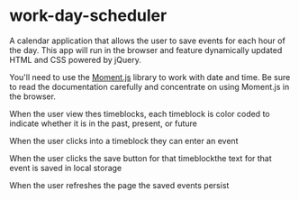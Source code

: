 # work-day-scheduler

A calendar application that allows the user to save events for each hour of the day. This app will run in the browser and feature dynamically updated HTML and CSS powered by jQuery.

You'll need to use the [Moment.js](https://momentjs.com/) library to work with date and time. Be sure to read the documentation carefully and concentrate on using Moment.js in the browser.


  When the user view thes timeblocks, each timeblock is color coded to indicate whether it is in the past, present, or future

  When the user clicks into a timeblock they can enter an event

  When the user clicks the save button for that timeblockthe text for that event is saved in local storage
  
  When the user refreshes the page the saved events persist

